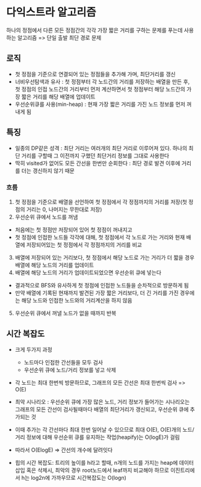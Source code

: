 # 다익스트라 알고리즘

하나의 정점에서 다른 모든 정점간의 각각 가장 짧은 거리를 구하는 문제를 푸는데 사용하는 알고리즘 => 단일 출발 최단 경로 문제

## 로직

- 첫 정점을 기준으로 연결되어 있는 정점들을 추가해 가며, 최단거리를 갱신
- 너비우선탐색과 유사 : 첫 정점부터 각 노드간의 거리를 저장하는 배열을 만든 후, 첫 정점의 인접 노드간의 거리부터 먼저 계산하면서 첫 정점부터 해당 노드간의 가장 짧은 거리를 해당 배열에 업데이트
- 우선순위큐를 사용(min-heap) : 현재 가장 짧은 거리를 가진 노드 정보를 먼저 꺼내게 됨

## 특징

- 일종의 DP같은 성격 : 최단 거리는 여러개의 최단 거리로 이루어져 있다. 하나의 최단 거리를 구할때 그 이전까지 구했던 최단거리 정보를 그대로 사용한다
- 딱히 visited가 없어도 모든 간선을 한번만 순회한다 : 최단 경로 발견 이후에 거리를 더는 갱신하지 않기 때문

### 흐름

1. 첫 정점을 기준으로 배열을 선언하여 첫 정점에서 각 정점까지의 거리를 저장(첫 정점의 거리는 0, 나머지는 무한대로 저장)
2. 우선순위 큐에서 노드를 꺼냄

- 처음에는 첫 정점만 저장되어 있어 첫 정점이 꺼내지고
- 첫 정점에 인접한 노드들 각각에 대해, 첫 정점에서 각 노드로 가는 거리와 현재 배열에 저장되어있는 첫 정점에서 각 정점까지의 거리를 비교

3. 배열에 저장되어 있는 거리보다, 첫 정점에서 해당 노드로 가는 거리가 더 짧을 경우 배열에 해당 노드의 거리를 업데이트
4. 배열에 해당 노드의 거리가 업데이트되었으면 우선순위 큐에 넣는다

- 결과적으로 BFS와 유사하게 첫 정점에 인접한 노드들을 순차적으로 방문하게 됨
- 만약 배열에 기록된 현재까지 발견된 가장 짧은 거리보다, 더 긴 거리를 가진 경우에는 해당 노드와 인접한 노드와의 거리계산을 하지 않음

5. 우선순위 큐에서 꺼낼 노드가 없을 때까지 반복

## 시간 복잡도

- 크게 두가지 과정

  - 노드마다 인접한 간선들을 모두 검사
  - 우선순위 큐에 노드/거리 정보를 넣고 삭제

- 각 노드는 최대 한번씩 방문하므로, 그래프의 모든 간선은 최대 한번씩 검사 => O(E)
- 최악 시나리오 : 우선순위 큐에 가장 많은 노드, 거리 정보가 들어가는 시나리오는 그래프의 모든 간선이 검사될때마다 배열의 최단거리가 갱신되고, 우선순위 큐에 추가되는 것
- 이때 추가는 각 간선마다 최대 한번 일어날 수 있으므로 최대 O(E), O(E)개의 노드/거리 정보에 대해 우선순위 큐를 유지하는 작업(heapify)는 O(logE)가 걸림
- 따라서 O(ElogE) => 간선의 개수에 달려잇다
- 힙의 시간 복잡도: 트리의 높이를 h라고 할때, n개의 노드를 가지는 heap에 데이터 삽입 혹은 삭제시, 최악의 경우 root노드에서 leaf까지 비교해야 하므로 이진트리에서 h는 log2n에 가까우므로 시간복잡도는 O(logn)

